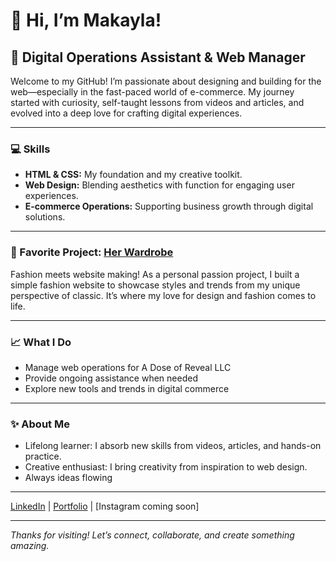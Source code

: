 # 👋 Hi, I’m Makayla! 

## 🚀 Digital Operations Assistant & Web Manager  
Welcome to my GitHub! I’m passionate about designing and building for the web—especially in the fast-paced world of e-commerce. My journey started with curiosity, self-taught lessons from videos and articles, and evolved into a deep love for crafting digital experiences.

---

### 💻 Skills
- **HTML & CSS:** My foundation and my creative toolkit.
- **Web Design:** Blending aesthetics with function for engaging user experiences.
- **E-commerce Operations:** Supporting business growth through digital solutions.

---

### 🌟 Favorite Project: [Her Wardrobe](https://nicole-coder243.github.io/Her-Wardrobe-Site/)
Fashion meets website making! As a personal passion project, I built a simple fashion website to showcase styles and trends from my unique perspective of classic. It’s where my love for design and fashion comes to life.

---

### 📈 What I Do
- Manage web operations for A Dose of Reveal LLC
- Provide ongoing assistance when needed
- Explore new tools and trends in digital commerce

---

### ✨ About Me
- Lifelong learner: I absorb new skills from videos, articles, and hands-on practice.
- Creative enthusiast: I bring creativity from inspiration to web design.
- Always ideas flowing

---

[LinkedIn](https://www.linkedin.com/in/makayla-sanders-309921268/) | [Portfolio](https://nicole-coder243.github.io/portfoli-v2-website) | [Instagram coming soon]

---

_Thanks for visiting! Let’s connect, collaborate, and create something amazing._

